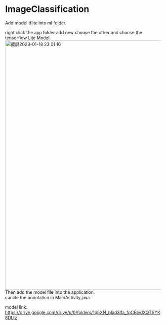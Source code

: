 # ImageClassification

Add model.tflite into ml folder.<br>

right click the app folder add new choose the other and choose the tensorflow Lite Model.<br>
<img width="805" alt="截屏2023-01-18 23 01 16" src="https://user-images.githubusercontent.com/91569815/213304923-af8ca395-8ce9-4c1b-9343-53fd2e3a0802.png">
<br>Then add the model file into the application.<br>
cancle the annotation in MainActivity.java<br>

model link:<br>
https://drive.google.com/drive/u/0/folders/1b5XN_blad3lfa_fpCBlvdXQTSYK8DLtz

